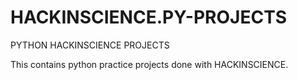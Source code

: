 # HACKINSCIENCE.PY-PROJECTS
PYTHON HACKINSCIENCE PROJECTS

This contains python practice projects done with HACKINSCIENCE. 
